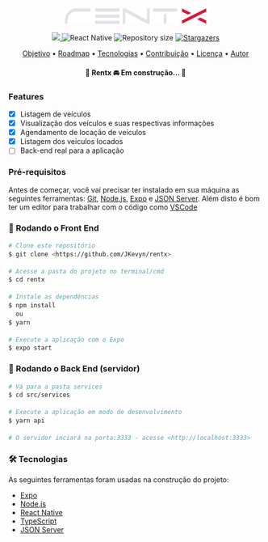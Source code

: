 <p align="center">
  <a href="https://unform.dev">
    <img src="https://raw.githubusercontent.com/rpsfilho93/rentx-mobile/main/.github/Logotipo.png" width="280" alt="rentx" />
  </a>
</p>

<p align="center">	

  <a href="https://www.linkedin.com/in/kevyn-dev/">
    <img src="https://img.shields.io/badge/kevyndev-dc1637?style=flat&logo=Linkedin&logoColor=white"/>
  </a>
	
  <img alt="React Native" src="https://img.shields.io/badge/React_Native-20232A?style=flat&logo=react&logoColor=61DAFB">
  
  <img alt="Repository size" src="https://img.shields.io/github/repo-size/JKevyn/rentx?color=dc1637">
  
  <a href="https://github.com/JKevyn/rentx/stargazers">
    <img alt="Stargazers" src="https://img.shields.io/github/stars/JKevyn/rentx?color=dc1637&logo=github">
  </a>
  
</p>

<p align="center">
 <a href="#objetivo">Objetivo</a> •
 <a href="#roadmap">Roadmap</a> • 
 <a href="#tecnologias">Tecnologias</a> • 
 <a href="#contribuicao">Contribuição</a> • 
 <a href="#licenc-a">Licença</a> • 
 <a href="#autor">Autor</a>
</p>

<h4 align="center"> 
	🚧  Rentx 🚘 Em construção...  🚧
</h4>

### Features

- [x] Listagem de veículos
- [x] Visualização dos veículos e suas respectivas informações
- [x] Agendamento de locação de veículos
- [x] Listagem dos veículos locados
- [ ] Back-end real para a aplicação

### Pré-requisitos

Antes de começar, você vai precisar ter instalado em sua máquina as seguintes ferramentas:
[Git](https://git-scm.com), [Node.js](https://nodejs.org/en/), [Expo](https://expo.dev/) e  [JSON Server](https://www.npmjs.com/package/json-server). 
Além disto é bom ter um editor para trabalhar com o código como [VSCode](https://code.visualstudio.com/)

### 🎲 Rodando o Front End

```bash
# Clone este repositório
$ git clone <https://github.com/JKevyn/rentx>

# Acesse a pasta do projeto no terminal/cmd
$ cd rentx

# Instale as dependências
$ npm install
  ou
$ yarn

# Execute a aplicação com o Expo
$ expo start

```

### 🎲 Rodando o Back End (servidor)

```bash
# Vá para a pasta services
$ cd src/services

# Execute a aplicação em modo de desenvolvimento
$ yarn api

# O servidor inciará na porta:3333 - acesse <http://localhost:3333>
```

### 🛠 Tecnologias

As seguintes ferramentas foram usadas na construção do projeto:

- [Expo](https://expo.dev/)
- [Node.js](https://nodejs.org/en/)
- [React Native](https://reactnative.dev/)
- [TypeScript](https://www.typescriptlang.org/)
- [JSON Server](https://www.npmjs.com/package/json-server)



